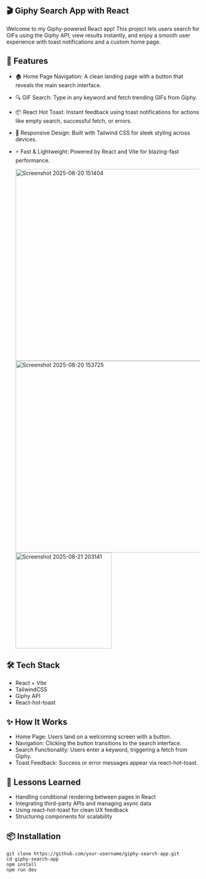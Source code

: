 ## 🎬 Giphy Search App with React
Welcome to my Giphy-powered React app! This project lets users search for GIFs using the Giphy API, view results instantly, and enjoy a smooth user experience with toast notifications and a custom home page.
## 🚀 Features
- 🏠 Home Page Navigation: A clean landing page with a button that reveals the main search interface.
- 🔍 GIF Search: Type in any keyword and fetch trending GIFs from Giphy.
- 📦 React Hot Toast: Instant feedback using toast notifications for actions like empty search, successful fetch, or errors.
- 🎨 Responsive Design: Built with Tailwind CSS for sleek styling across devices.
- ⚡ Fast & Lightweight: Powered by React and Vite for blazing-fast performance.

    <img width="500" height="500" alt="Screenshot 2025-08-20 151404"      src="https://github.com/user-attachments/assets/f9942109-2882-4f93-b71f-2724fcf8f920" />
     <img width="500" height="500" alt="Screenshot 2025-08-20 153725" src="https://github.com/user-attachments/assets/bfd9d364-598a-41a4-800b-f8f1f7f9701d" />
     <img width="250" height="250" alt="Screenshot 2025-08-21 203141" src="https://github.com/user-attachments/assets/7cc0b239-501f-42fb-97d0-b75c32131d8b" />



## 🛠️ Tech Stack

- React + Vite
- TailwindCSS
- Giphy API
- React-hot-toast

## ✨ How It Works
- Home Page: Users land on a welcoming screen with a button.
- Navigation: Clicking the button transitions to the search interface.
- Search Functionality: Users enter a keyword, triggering a fetch from Giphy.
- Toast Feedback: Success or error messages appear via react-hot-toast.

## 🧠 Lessons Learned
- Handling conditional rendering between pages in React
- Integrating third-party APIs and managing async data
- Using react-hot-toast for clean UX feedback
- Structuring components for scalability

## 📦 Installation
    git clone https://github.com/your-username/giphy-search-app.git
    cd giphy-search-app
    npm install
    npm run dev
    










